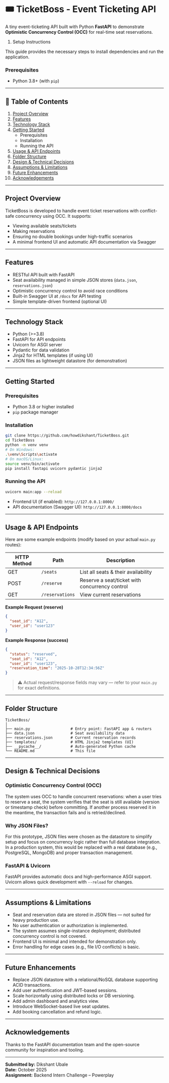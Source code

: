 # 🎟️ TicketBoss - Event Ticketing API

A tiny event-ticketing API built with Python **FastAPI** to demonstrate **Optimistic Concurrency Control (OCC)** for real-time seat reservations.

1. Setup Instructions

This guide provides the necessary steps to install dependencies and run the application.

### Prerequisites

* Python 3.8+ (with `pip`)

---

## 🚀 Table of Contents  
1. [Project Overview](#project-overview)  
2. [Features](#features)  
3. [Technology Stack](#technology-stack)  
4. [Getting Started](#getting-started)  
   - Prerequisites  
   - Installation  
   - Running the API  
5. [Usage & API Endpoints](#usage-api-endpoints)  
6. [Folder Structure](#folder-structure)  
7. [Design & Technical Decisions](#design-technical-decisions)  
8. [Assumptions & Limitations](#assumptions-limitations)  
9. [Future Enhancements](#future-enhancements)  
10. [Acknowledgements](#acknowledgements)  

---

## Project Overview  
TicketBoss is developed to handle event ticket reservations with conflict-safe concurrency using OCC. It supports:  
- Viewing available seats/tickets  
- Making reservations  
- Ensuring no double bookings under high-traffic scenarios  
- A minimal frontend UI and automatic API documentation via Swagger  

---

## Features  
- RESTful API built with FastAPI  
- Seat availability managed in simple JSON stores (`data.json`, `reservations.json`)  
- Optimistic concurrency control to avoid race conditions  
- Built-in Swagger UI at `/docs` for API testing  
- Simple template-driven frontend (optional UI)  

---

## Technology Stack  
- Python (>=3.8)  
- FastAPI for API endpoints  
- Uvicorn for ASGI server  
- Pydantic for data validation  
- Jinja2 for HTML templates (if using UI)  
- JSON files as lightweight datastore (for demonstration)  

---

## Getting Started  

### Prerequisites  
- Python 3.8 or higher installed  
- `pip` package manager  

### Installation  
```bash
git clone https://github.com/howdikshant/TicketBoss.git  
cd TicketBoss  
python -m venv venv  
# On Windows:
.\venv\Scripts\activate  
# On macOS/Linux:
source venv/bin/activate  
pip install fastapi uvicorn pydantic jinja2  
```

### Running the API  
```bash
uvicorn main:app --reload  
```

- Frontend UI (if enabled): `http://127.0.0.1:8000/`  
- API documentation (Swagger UI): `http://127.0.0.1:8000/docs`  

---

## Usage & API Endpoints  
Here are some example endpoints (modify based on your actual `main.py` routes):  

| HTTP Method | Path | Description |
|-------------|------|--------------|
| GET | `/seats` | List all seats & their availability |
| POST | `/reserve` | Reserve a seat/ticket with concurrency control |
| GET | `/reservations` | View current reservations |

**Example Request (reserve)**  
```json
{
  "seat_id": "A12",
  "user_id": "user123"
}
```

**Example Response (success)**  
```json
{
  "status": "reserved",
  "seat_id": "A12",
  "user_id": "user123",
  "reservation_time": "2025-10-28T12:34:56Z"
}
```

> ⚠️ Actual request/response fields may vary — refer to your `main.py` for exact definitions.

---

## Folder Structure  
```
TicketBoss/
│
├── main.py                  # Entry point: FastAPI app & routers  
├── data.json                # Seat availability data  
├── reservations.json        # Current reservation records  
├── templates/               # HTML Jinja2 templates (UI)  
├── __pycache__/             # Auto-generated Python cache  
└── README.md                # This file  
```

---

## Design & Technical Decisions  
### Optimistic Concurrency Control (OCC)  
The system uses OCC to handle concurrent reservations: when a user tries to reserve a seat, the system verifies that the seat is still available (version or timestamp check) before committing. If another process reserved it in the meantime, the transaction fails and is retried/declined.

### Why JSON Files?  
For this prototype, JSON files were chosen as the datastore to simplify setup and focus on concurrency logic rather than full database integration.  
In a production system, this would be replaced with a real database (e.g., PostgreSQL, MongoDB) and proper transaction management.

### FastAPI & Uvicorn  
FastAPI provides automatic docs and high-performance ASGI support. Uvicorn allows quick development with `--reload` for changes.

---

## Assumptions & Limitations  
- Seat and reservation data are stored in JSON files — not suited for heavy production use.  
- No user authentication or authorization is implemented.  
- The system assumes single-instance deployment; distributed concurrency control is not covered.  
- Frontend UI is minimal and intended for demonstration only.  
- Error handling for edge cases (e.g., file I/O conflicts) is basic.

---

## Future Enhancements  
- Replace JSON datastore with a relational/NoSQL database supporting ACID transactions.  
- Add user authentication and JWT-based sessions.  
- Scale horizontally using distributed locks or DB versioning.  
- Add admin dashboard and analytics view.  
- Introduce WebSocket-based live seat updates.  
- Add booking cancellation and refund logic.  

---

## Acknowledgements  
Thanks to the FastAPI documentation team and the open-source community for inspiration and tooling.  

---

**Submitted by:** Dikshant Ubale  
**Date:** October 2025  
**Assignment:** Backend Intern Challenge – Powerplay  



